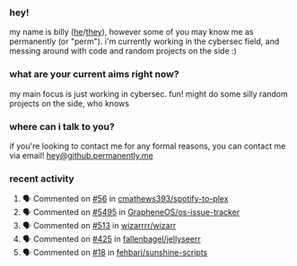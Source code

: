 ### hey!
my name is billy ([he](https://en.pronouns.page/he/him)/[they](https://en.pronouns.page/they/them)), however some of you may know me as permanently (or "perm"). i'm currently working in the cybersec field, and messing around with code and random projects on the side :)

### what are your current aims right now?
my main focus is just working in cybersec. fun!
might do some silly random projects on the side, who knows

### where can i talk to you?
if you're looking to contact me for any formal reasons, you can contact me via email! [hey@github.permanently.me](mailto:hey@github.permanently.me)

### recent activity
<!--START_SECTION:activity-->
1. 🗣 Commented on [#56](https://github.com/cmathews393/spotify-to-plex/issues/56#issuecomment-2923549754) in [cmathews393/spotify-to-plex](https://github.com/cmathews393/spotify-to-plex)
2. 🗣 Commented on [#5495](https://github.com/GrapheneOS/os-issue-tracker/issues/5495#issuecomment-2911858691) in [GrapheneOS/os-issue-tracker](https://github.com/GrapheneOS/os-issue-tracker)
3. 🗣 Commented on [#513](https://github.com/wizarrrr/wizarr/pull/513#issuecomment-2910622904) in [wizarrrr/wizarr](https://github.com/wizarrrr/wizarr)
4. 🗣 Commented on [#425](https://github.com/fallenbagel/jellyseerr/issues/425#issuecomment-2910619442) in [fallenbagel/jellyseerr](https://github.com/fallenbagel/jellyseerr)
5. 🗣 Commented on [#18](https://github.com/fehbari/sunshine-scripts/pull/18#issuecomment-2889020148) in [fehbari/sunshine-scripts](https://github.com/fehbari/sunshine-scripts)
<!--END_SECTION:activity-->
